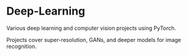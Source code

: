 # Deep-Learning
Various deep learning and computer vision projects using PyTorch.

Projects cover super-resolution, GANs, and deeper models for image recognition.
